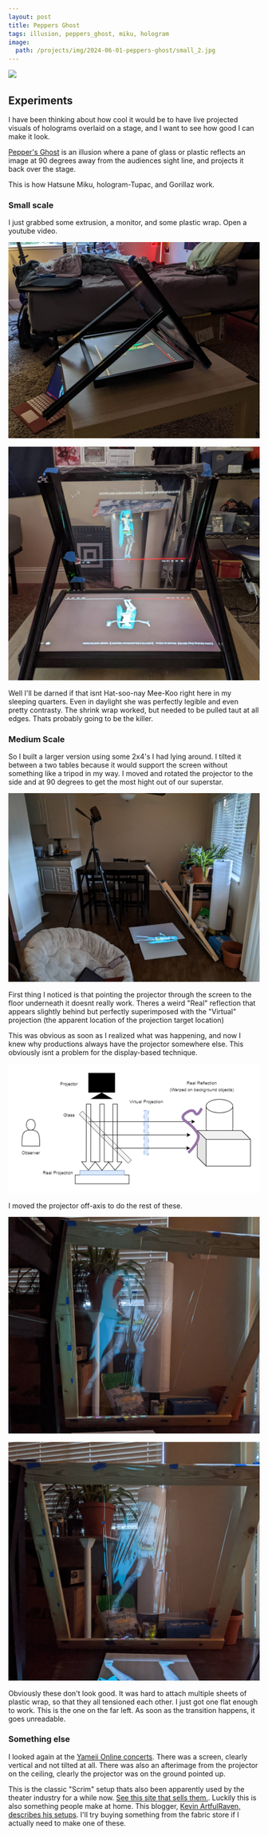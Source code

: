```yaml
---
layout: post
title: Peppers Ghost
tags: illusion, peppers_ghost, miku, hologram
image:
  path: /projects/img/2024-06-01-peppers-ghost/small_2.jpg
---
```


![](/projects/img/2024-06-01-peppers-ghost/dance.gif)

## Experiments

I have been thinking about how cool it would be to have live projected visuals of holograms overlaid on a stage, and I want to see how good I can make it look.

[Pepper's Ghost](https://en.wikipedia.org/wiki/Pepper's_ghost) is an illusion where a pane of glass or plastic reflects an image at 90 degrees away from the audiences sight line, and projects it back over the stage.

This is how Hatsune Miku, hologram-Tupac, and Gorillaz work.

### Small scale

I just grabbed some extrusion, a monitor, and some plastic wrap. Open a youtube video.

![](/projects/img/2024-06-01-peppers-ghost/small_2.jpg)

![](/projects/img/2024-06-01-peppers-ghost/small_1.jpg)

Well I'll be darned if that isnt Hat-soo-nay Mee-Koo right here in my sleeping quarters. Even in daylight she was perfectly legible and even pretty contrasty. The shrink wrap worked, but needed to be pulled taut at all edges. Thats probably going to be the killer.

### Medium Scale

So I built a larger version using some 2x4's I had lying around. I tilted it between a two tables because it would support the screen without something like a tripod in my way. I moved and rotated the projector to the side and at 90 degrees to get the most hight out of our superstar.

![](/projects/img/2024-06-01-peppers-ghost/large_setup.jpg)

First thing I noticed is that pointing the projector through the screen to the floor underneath it doesnt really work. Theres a weird "Real" reflection that appears slightly behind but perfectly superimposed with the "Virtual" projection (the apparent location of the projection target location)

This was obvious as soon as I realized what was happening, and now I knew why productions always have the projector somewhere else. This obviously isnt a problem for the display-based technique.

![](/projects/img/2024-06-01-peppers-ghost/peppers.drawio.png)

I moved the projector off-axis to do the rest of these.

![](/projects/img/2024-06-01-peppers-ghost/large_2.jpg)

![](/projects/img/2024-06-01-peppers-ghost/large_1.jpg)

Obviously these don't look good. It was hard to attach multiple sheets of plastic wrap, so that they all tensioned each other. I just got one flat enough to work. This is the one on the far left. As soon as the transition happens, it goes unreadable.

### Something else

I looked again at the [Yameii Online concerts](https://www.tiktok.com/@charleslugma/video/7358508400134655274?lang=en). There was a screen, clearly vertical and not tilted at all. There was also an afterimage from the projector on the ceiling, clearly the projector was on the ground pointed up.

This is the classic "Scrim" setup thats also been apparently used by the theater industry for a while now. [See this site that sells them.](https://www.showtex.com/en/products/flame-retardant-textiles/scrim-netting-gauze/pepperscrim). Luckily this is also something people make at home. This blogger, [Kevin ArtfulRaven, describes his setups](https://artfulraven.com/resources-fabric.php). I'll try buying something from the fabric store if I actually need to make one of these.
